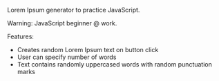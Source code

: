 Lorem Ipsum generator to practice JavaScript.

Warning: JavaScript beginner @ work.

Features:
- Creates random Lorem Ipsum text on button click
- User can specify number of words
- Text contains randomly uppercased words with random punctuation marks
